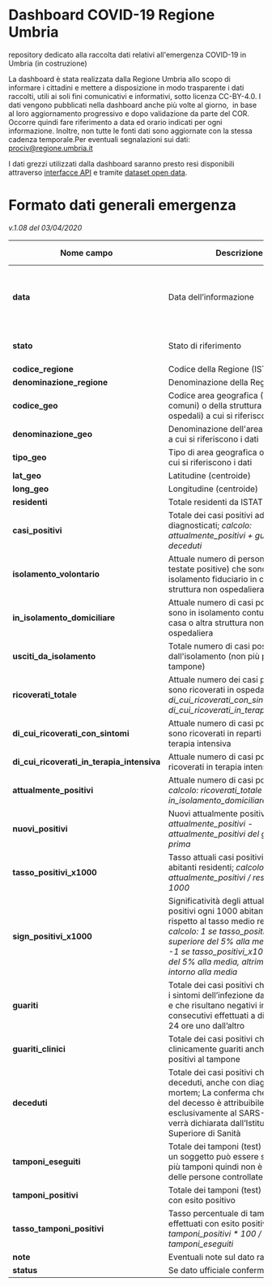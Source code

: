 # Dashboard COVID-19 Regione Umbria

repository dedicato alla raccolta dati relativi all'emergenza COVID-19 in Umbria
(in costruzione)

La dashboard è stata realizzata dalla Regione Umbria allo scopo di informare i cittadini e mettere a disposizione in modo trasparente i dati raccolti, utili ai soli fini comunicativi e informativi, sotto licenza CC-BY-4.0.
I dati vengono pubblicati nella dashboard anche più volte al giorno,  in base al loro aggiornamento progressivo e dopo validazione da parte del COR. Occorre quindi fare riferimento a data ed orario indicati per ogni informazione. Inoltre, non tutte le fonti dati sono aggiornate con la stessa cadenza temporale.Per eventuali segnalazioni sui dati: [prociv@regione.umbria.it](mailto:prociv@regione.umbria.it)

I dati grezzi utilizzati dalla dashboard saranno presto resi disponibili attraverso [interfacce API](https://apistore.regione.umbria.it/store/) e tramite [dataset open data](http://dati.umbria.it/group/protezione-civile).

# Formato dati generali emergenza

_v.1.08 del 03/04/2020_

| Nome campo                  | Descrizione                       | Equivalente campo nazionale                  | Formato                       | Esempio             |
|-----------------------------|-----------------------------------|----------------------------------------|-------------------------------|---------------------|
| **data**                        | Data dell’informazione            | data                                   | YYYY-MM-DD HH:MM:SS (ISO 8601) Ora italiana | 2020-03-05 12:15:45 |
| **stato**                       | Stato di riferimento              | stato                                  | XYZ (ISO 3166-1 alpha-3)      | ITA                 |
| **codice_regione**              | Codice della Regione (ISTAT) | codice_regione                        | Numero    | 10                  |
| **denominazione_regione**              | Denominazione della Regione |denominazione_regione         | Testo                        | Umbria                  |
| **codice_geo**              | Codice area geografica (ISTAT per i comuni) o della struttura (ad es. ospedali) a cui si riferiscono i dati |         | Numero                        | 55004                  |
| **denominazione_geo**       | Denominazione dell'area o struttura a cui si riferiscono i dati       |                                                   | Testo                         | Amelia             |
| **tipo_geo**              | Tipo di area geografica o struttura a cui si riferiscono i dati |         | Testo                        | Comune                  |
| **lat_geo**                         | Latitudine (centroide)            | lat                               | WGS84                         | 42.6589177          |
| **long_geo**                        | Longitudine (centroide)           | long                              | WGS84                         | 13.70439971         |
| **residenti**                 | Totale residenti da ISTAT 2019              |                       | Numero                        | 11819                   |
| **casi_positivi**                 | Totale dei casi positivi ad oggi diagnosticati; _calcolo: attualmente_positivi + guariti + deceduti_              | totale_casi         | Numero                        | 3                   |
| **isolamento_volontario**      | Attuale numero di persone (non testate positive) che sono in isolamento fiduciario in casa o altra struttura non ospedaliera |                        | Numero                        | 3                   |
| **in_isolamento_domiciliare**      | Attuale numero di casi positivi che sono in isolamento contumaciale in casa o altra struttura non ospedaliera | isolamento_domiciliare                       | Numero                        | 3                   |
| **usciti_da_isolamento**      | Totale numero di casi positivi usciti dall'isolamento (non più positivi al tampone) |                        | Numero                        | 3                   |
| **ricoverati_totale**        | Attuale numero dei casi positivi che sono ricoverati in ospedale; _calcolo: di_cui_ricoverati_con_sintomi + di_cui_ricoverati_in_terapia_intensiva_              | totale_ospedalizzati            | Numero                        | 3                   |
| **di_cui_ricoverati_con_sintomi**      | Attuale numero di casi positivi che sono ricoverati in reparti diversi dalla terapia intensiva | ricoverati_con_sintomi    | Numero                        | 3                   |
| **di_cui_ricoverati_in_terapia_intensiva**           | Attuale numero di casi positivi ricoverati in terapia intensiva   | terapia_intensiva                         | Numero                        | 3                   |
| **attualmente_positivi** | Attuale numero di casi positivi; _calcolo: ricoverati_totale + in_isolamento_domiciliare_      | totale_positivi  | Numero                        | 3                   |
| **nuovi_positivi**  | Nuovi attualmente positivi; _calcolo: attualmente_positivi - attualmente_positivi del giorno prima_       | nuovi_positivi  | Numero                        | 3                   |
| **tasso_positivi_x1000**  | Tasso attuali casi positivi ogni 1000 abitanti residenti; _calcolo: attualmente_positivi / residenti * 1000_  |   | Numero                        | 0,85                   |
| **sign_positivi_x1000**  | Significatività degli attuali casi positivi ogni 1000 abitanti residenti rispetto al tasso medio regionale; _calcolo: 1 se tasso_positivi_x1000 superiore del 5% alla media, oppure -1 se tasso_positivi_x1000 inferiore del 5% alla media, altrimenti 0 se intorno alla media_  |   | Numero                        | 1                   |
| **guariti**             | Totale dei casi positivi che risolvono i sintomi dell’infezione da Covid-19 e che risultano negativi in due test consecutivi effettuati a distanza di 24 ore uno dall’altro           | dimessi_guariti                            | Numero                        | 3                   |
| **guariti_clinici**             | Totale dei casi positivi che risultano clinicamente guariti anche se ancora positivi al tampone      |                             | Numero                        | 3                   |
| **deceduti**                    | Totale dei casi positivi che sono deceduti, anche con diagnosi post-mortem; La conferma che la causa del decesso è attribuibile esclusivamente al SARS-CoV-2 verrà dichiarata dall’Istituto Superiore di Sanità | deceduti                                  | Numero                        | 3                   |
| **tamponi_eseguiti**                     | Totale dei tamponi (test) effettuati, un soggetto può essere sottoposto a più tamponi quindi non è indicativo delle persone controllate       | tamponi                        | Numero                        | 3                   |
| **tamponi_positivi**                     | Totale dei tamponi (test) effettuati con esito positivo       |                         | Numero                        | 3                   |
| **tasso_tamponi_positivi**                     | Tasso percentuale di tamponi effettuati con esito positivo; _calcolo: tamponi_positivi * 100 / tamponi_eseguiti_       |                         | Numero                        | 3                   |
| **note**                     | Eventuali note sul dato raccolto       |                         | Testo                        | XYZ                   |
| **status**                     | Se dato ufficiale confermato = -1       |                         | Testo                        | pub                   |
